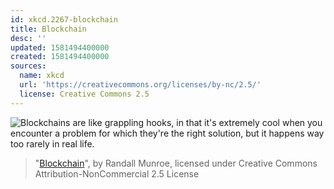 ```yaml
---
id: xkcd.2267-blockchain
title: Blockchain
desc: ''
updated: 1581494400000
created: 1581494400000
sources:
  name: xkcd
  url: 'https://creativecommons.org/licenses/by-nc/2.5/'
  license: Creative Commons 2.5
---
```

![Blockchains are like grappling hooks, in that it's extremely cool when you encounter a problem for which they're the right solution, but it happens way too rarely in real life.](https://imgs.xkcd.com/comics/blockchain.png)
> "[Blockchain](https://xkcd.com/2267/)", by Randall Munroe, licensed under Creative Commons Attribution-NonCommercial 2.5 License
